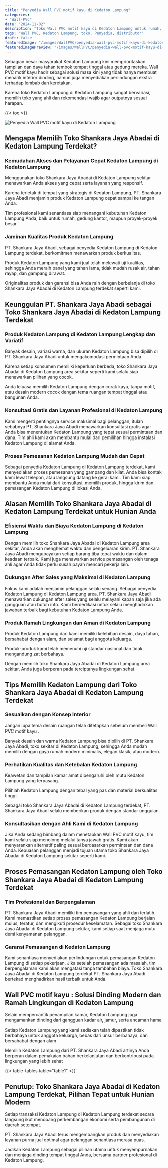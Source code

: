 ```yaml
---
title: "Penyedia Wall PVC motif kayu di Kedaton Lampung"
categories:
- "Wall-PVC"
date: "2024-11-02"
description: "Toko Wall PVC motif kayu di Kedaton Lampung untuk rumah, perkantoran, serta gerai. Produk terbaik, variasi motif, pilihan warna modern, beserta servis pemasangan ditangani oleh tim berpengalaman dan kepastian resmi!|Layanan distribusi Wall PVC motif kayu di Kedaton Lampung untuk keperluan rumah, kantor, maupun ritel, dengan material berkualitas dan instalasi oleh tim ahli dan garansi resmi.|Solusi Wall PVC motif kayu di Kedaton Lampung yang terbukti bagi hunian, kantor, dan ritel, dengan panel terbaik dan pemasangan dikerjakan oleh tim profesional serta kepastian resmi.|Penjualan Wall PVC motif kayu di Kedaton Lampung bagi tempat tinggal, kantor, dan ritel, dengan material berkualitas dan instalasi ditangani oleh teknisi berpengalaman, lengkap beserta kepastian resmi.}"
tags: "Wall PVC, Kedaton Lampung, toko, Penyedia, distributor"
draft: false
featuredImage: "/images/WallPVC/penyedia-wall-pvc-motif-kayu-di-kedaton-lampung.png"
featuredImagePreview: "/images/WallPVC/penyedia-wall-pvc-motif-kayu-di-kedaton-lampung.png"
---
```


Sebagian besar masyarakat Kedaton Lampung kini memprioritaskan tampilan dan daya tahan tembok tempat tinggal atau gedung mereka.  Wall PVC motif kayu  hadir sebagai solusi masa kini yang tidak hanya membuat menarik interior dinding, namun juga menyediakan perlindungan ekstra terhadap lembab dan keretakan.

Karena toko Kedaton Lampung di Kedaton Lampung sangat bervariasi, memilih toko yang ahli dan rekomendasi wajib agar outputnya sesuai harapan.

{{< toc >}}

![Penyedia Wall PVC motif kayu di Kedaton Lampung](/images/Wall-PVC/Penyedia-Wall-PVC-motif-kayu-di-Kedaton-Lampung.png)


## Mengapa Memilih Toko Shankara Jaya Abadai di Kedaton Lampung Terdekat?

### Kemudahan Akses dan Pelayanan Cepat Kedaton Lampung di Kedaton Lampung

Menggunakan toko Shankara Jaya Abadai di Kedaton Lampung sekitar menawarkan Anda akses yang cepat serta layanan yang responsif.

Karena terletak di tempat yang strategis di Kedaton Lampung, PT. Shankara Jaya Abadi menjamin produk Kedaton Lampung cepat sampai ke tangan Anda.

Tim profesional kami senantiasa siap menangani kebutuhan Kedaton Lampung Anda, baik untuk rumah, gedung kantor, maupun proyek-proyek besar.

### Jaminan Kualitas Produk Kedaton Lampung

PT. Shankara Jaya Abadi, sebagai penyedia Kedaton Lampung di Kedaton Lampung terdekat, berkomitmen menawarkan produk berkualitas.

Produk Kedaton Lampung yang kami jual telah melewati uji kualitas, sehingga Anda meraih panel yang tahan lama, tidak mudah rusak air, tahan rayap, dan gampang dirawat.

Originalitas produk dan garansi bisa Anda raih dengan berbelanja di toko Shankara Jaya Abadai di Kedaton Lampung terdekat seperti kami.

## Keunggulan PT. Shankara Jaya Abadi sebagai Toko Shankara Jaya Abadai di Kedaton Lampung Terdekat

### Produk Kedaton Lampung di Kedaton Lampung Lengkap dan Variatif

Banyak desain, variasi warna, dan ukuran Kedaton Lampung bisa dipilih di PT. Shankara Jaya Abadi untuk mengakomodasi permintaan Anda.

Karena setiap konsumen memiliki keperluan berbeda, toko Shankara Jaya Abadai di Kedaton Lampung area sekitar seperti kami selalu siap menawarkan pilihan yang cocok.

Anda leluasa memilih Kedaton Lampung dengan corak kayu, tanpa motif, atau desain modern cocok dengan tema ruangan tempat tinggal atau bangunan Anda.

### Konsultasi Gratis dan Layanan Profesional di Kedaton Lampung

Kami mengerti pentingnya service maksimal bagi pelanggan, itulah sebabnya PT. Shankara Jaya Abadi menawarkan konsultasi gratis agar Anda bisa menentukan Kedaton Lampung yang tepat sesuai permintaan dan dana. Tim ahli kami akan membantu mulai dari pemilihan hingga instalasi Kedaton Lampung di alamat Anda.

### Proses Pemesanan Kedaton Lampung Mudah dan Cepat

Sebagai penyedia Kedaton Lampung di Kedaton Lampung terdekat, kami menyediakan proses pemesanan yang gampang dan kilat. Anda bisa kontak kami lewat telepon, atau langsung datang ke gerai kami. Tim kami siap membantu Anda mulai dari konsultasi, memilih produk, hingga kirim dan pemasangan Kedaton Lampung di lokasi Anda.

## Alasan Memilih Toko Shankara Jaya Abadai di Kedaton Lampung Terdekat untuk Hunian Anda

### Efisiensi Waktu dan Biaya Kedaton Lampung di Kedaton Lampung

Dengan memilih toko Shankara Jaya Abadai di Kedaton Lampung area sekitar, Anda akan menghemat waktu dan pengeluaran kirim. PT. Shankara Jaya Abadi mengupayakan setiap barang tiba tepat waktu dan dalam keadaan terbaik. Kami juga menawarkan service pemasangan oleh tenaga ahli agar Anda tidak perlu susah payah mencari pekerja lain.

### Dukungan After Sales yang Maksimal di Kedaton Lampung

Fokus kami adalah menjamin pelanggan selalu senang. Sebagai penyedia Kedaton Lampung di Kedaton Lampung area, PT. Shankara Jaya Abadi menawarkan dukungan after sales yang selalu melayani kapan saja jika ada gangguan atau butuh info. Kami berdedikasi untuk selalu menghadirkan jawaban terbaik bagi kebutuhan Kedaton Lampung Anda.

### Produk Ramah Lingkungan dan Aman di Kedaton Lampung

Produk Kedaton Lampung dari kami memiliki kelebihan desain, daya tahan, bersahabat dengan alam, dan selamat bagi anggota keluarga.

Produk-produk kami telah memenuhi uji standar nasional dan tidak mengandung zat berbahaya.

Dengan memilih toko Shankara Jaya Abadai di Kedaton Lampung area sekitar, Anda juga berperan pada terciptanya lingkungan sehat.

## Tips Memilih Kedaton Lampung dari Toko Shankara Jaya Abadai di Kedaton Lampung Terdekat

### Sesuaikan dengan Konsep Interior 

Jangan lupa tema desain ruangan telah ditetapkan sebelum membeli  Wall PVC motif kayu .

Banyak desain dan warna Kedaton Lampung bisa dipilih di PT. Shankara Jaya Abadi, toko sekitar di Kedaton Lampung, sehingga Anda mudah memilih dengan gaya rumah modern minimalis, elegan klasik, atau modern.

### Perhatikan Kualitas dan Ketebalan Kedaton Lampung

Keawetan dan tampilan kamar amat dipengaruhi oleh mutu Kedaton Lampung yang terpasang.

Pilihlah Kedaton Lampung dengan tebal yang pas dan material berkualitas tinggi.

Sebagai toko Shankara Jaya Abadai di Kedaton Lampung terdekat, PT. Shankara Jaya Abadi selalu memberikan produk dengan standar unggulan.

### Konsultasikan dengan Ahli Kami di Kedaton Lampung

Jika Anda sedang bimbang dalam menetapkan Wall PVC motif kayu, tim kami selalu siap menolong melalui tanya jawab gratis. Kami akan menyarankan alternatif paling sesuai berdasarkan permintaan dan dana Anda. Kepuasan pelanggan menjadi tujuan utama toko Shankara Jaya Abadai di Kedaton Lampung sekitar seperti kami.

## Proses Pemasangan Kedaton Lampung oleh Toko Shankara Jaya Abadai di Kedaton Lampung Terdekat

### Tim Profesional dan Berpengalaman

PT. Shankara Jaya Abadi memiliki tim pemasangan yang ahli dan terlatih. Kami memastikan setiap proses pemasangan Kedaton Lampung berjalan mulus, teratur, dan mengikuti prosedur keselamatan. Sebagai toko Shankara Jaya Abadai di Kedaton Lampung sekitar, kami setiap saat menjaga mutu demi kenyamanan pelanggan.

### Garansi Pemasangan di Kedaton Lampung

Kami senantiasa menyediakan perlindungan untuk pemasangan Kedaton Lampung di setiap pekerjaan. Jika setelah pemasangan ada masalah, tim berpengalaman kami akan mengatasi tanpa tambahan biaya. Toko Shankara Jaya Abadai di Kedaton Lampung terdekat PT. Shankara Jaya Abadi bertekad menghadirkan hasil terbaik untuk Anda.

##  Wall PVC motif kayu : Solusi Dinding Modern dan Ramah Lingkungan di Kedaton Lampung

Selain mempercantik penampilan kamar, Kedaton Lampung juga mengamankan dinding dari gangguan kadar air, jamur, serta ancaman hama

Setiap Kedaton Lampung yang kami sediakan telah dipastikan tidak berbahaya untuk anggota keluarga, bebas dari unsur berbahaya, dan bersahabat dengan alam

Memilih Kedaton Lampung dari PT. Shankara Jaya Abadi artinya Anda berperan dalam pemakaian bahan berkelanjutan dan berkontribusi pada lingkungan yang lebih sehat

{{< table-tables table="table1" >}}

## Penutup: Toko Shankara Jaya Abadai di Kedaton Lampung Terdekat, Pilihan Tepat untuk Hunian Modern

Setiap transaksi Kedaton Lampung di Kedaton Lampung terdekat secara langsung ikut menopang perkembangan ekonomi serta pembangunan di daerah setempat.

PT. Shankara Jaya Abadi terus mengembangkan produk dan menyediakan layanan purna jual optimal agar pelanggan senantiasa merasa puas.

Jadikan Kedaton Lampung sebagai pilihan utama untuk menyempurnakan dan menjaga dinding tempat tinggal Anda, bersama partner profesional di Kedaton Lampung.

